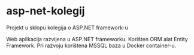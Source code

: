 # asp-net-kolegij
Projekt u sklopu kolegija o ASP.NET framework-u

Web aplikacija razvijena u ASP.NET frameworku.
Korišten ORM alat Entity Framework.
Pri razvoju korištena MSSQL baza u Docker container-u.
